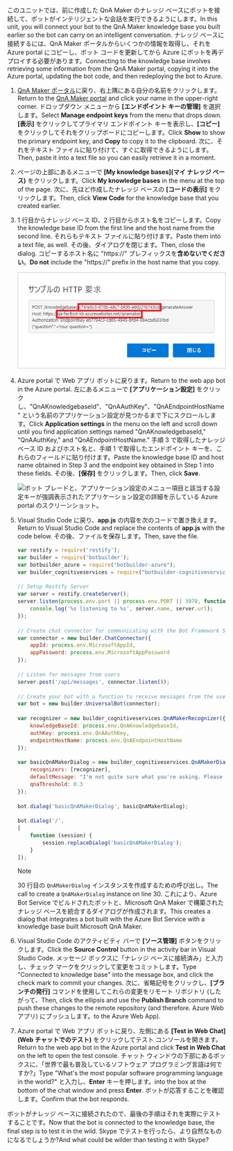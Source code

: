 <span data-ttu-id="1a506-101">このユニットでは、前に作成した QnA Maker のナレッジ ベースにボットを接続して、ボットがインテリジェントな会話を実行できるようにします。</span><span class="sxs-lookup"><span data-stu-id="1a506-101">In this unit, you will connect your bot to the QnA Maker knowledge base you built earlier so the bot can carry on an intelligent conversation.</span></span> <span data-ttu-id="1a506-102">ナレッジ ベースに接続するには、QnA Maker ポータルからいくつかの情報を取得し、それを Azure portal にコピーし、ボット コードを更新してから Azure にボットを再デプロイする必要があります。</span><span class="sxs-lookup"><span data-stu-id="1a506-102">Connecting to the knowledge base involves retrieving some information from the QnA Maker portal, copying it into the Azure portal, updating the bot code, and then redeploying the bot to Azure.</span></span>

1. <span data-ttu-id="1a506-103">[QnA Maker ポータル](https://www.qnamaker.ai/)に戻り、右上隅にある自分の名前をクリックします。</span><span class="sxs-lookup"><span data-stu-id="1a506-103">Return to the [QnA Maker portal](https://www.qnamaker.ai/) and click your name in the upper-right corner.</span></span> <span data-ttu-id="1a506-104">ドロップダウン メニューから **[エンドポイント キーの管理]** を選択します。</span><span class="sxs-lookup"><span data-stu-id="1a506-104">Select **Manage endpoint keys** from the menu that drops down.</span></span> <span data-ttu-id="1a506-105">**[表示]** をクリックしてプライマリ エンドポイント キーを表示し、**[コピー]** をクリックしてそれをクリップボードにコピーします。</span><span class="sxs-lookup"><span data-stu-id="1a506-105">Click **Show** to show the primary endpoint key, and **Copy** to copy it to the clipboard.</span></span> <span data-ttu-id="1a506-106">次に、それをテキスト ファイルに貼り付けて、すぐに取得できるようにします。</span><span class="sxs-lookup"><span data-stu-id="1a506-106">Then, paste it into a text file so you can easily retrieve it in a moment.</span></span>

1. <span data-ttu-id="1a506-107">ページの上部にあるメニューで **[My knowledge bases]\(マイ ナレッジ ベース\)** をクリックします。</span><span class="sxs-lookup"><span data-stu-id="1a506-107">Click **My knowledge bases** in the menu at the top of the page.</span></span> <span data-ttu-id="1a506-108">次に、先ほど作成したナレッジ ベースの **[コードの表示]** をクリックします。</span><span class="sxs-lookup"><span data-stu-id="1a506-108">Then, click **View Code** for the knowledge base that you created earlier.</span></span>

1. <span data-ttu-id="1a506-109">1 行目からナレッジ ベース ID、2 行目からホスト名をコピーします。</span><span class="sxs-lookup"><span data-stu-id="1a506-109">Copy the knowledge base ID from the first line and the host name from the second line.</span></span> <span data-ttu-id="1a506-110">それらもテキスト ファイルに貼り付けます。</span><span class="sxs-lookup"><span data-stu-id="1a506-110">Paste them into a text file, as well.</span></span> <span data-ttu-id="1a506-111">その後、ダイアログを閉じます。</span><span class="sxs-lookup"><span data-stu-id="1a506-111">Then, close the dialog.</span></span> <span data-ttu-id="1a506-112">コピーするホスト名に "https://" プレフィックスを**含めないでください**。</span><span class="sxs-lookup"><span data-stu-id="1a506-112">**Do not** include the "https://" prefix in the host name that you copy.</span></span>

    ![エンドポイントのナレッジ ベース ID とホスト名が強調表示されているサンプルの HTTP 要求を表示している QnA Maker ポータルのスクリーンショット。](../media/6-copy-endpoint-info.png)

1. <span data-ttu-id="1a506-114">Azure portal で Web アプリ ボットに戻ります。</span><span class="sxs-lookup"><span data-stu-id="1a506-114">Return to the web app bot in the Azure portal.</span></span> <span data-ttu-id="1a506-115">左にあるメニューで **[アプリケーション設定]** をクリックし、"QnAKnowledgebaseId"、"QnAAuthKey"、"QnAEndpointHostName" という名前のアプリケーション設定が見つかるまで下にスクロールします。</span><span class="sxs-lookup"><span data-stu-id="1a506-115">Click **Application settings** in the menu on the left and scroll down until you find application settings named "QnAKnowledgebaseId," "QnAAuthKey," and "QnAEndpointHostName."</span></span> <span data-ttu-id="1a506-116">手順 3 で取得したナレッジ ベース ID およびホスト名と、手順 1 で取得したエンドポイント キーを、これらのフィールドに貼り付けます。</span><span class="sxs-lookup"><span data-stu-id="1a506-116">Paste the knowledge base ID and host name obtained in Step 3 and the endpoint key obtained in Step 1 into these fields.</span></span> <span data-ttu-id="1a506-117">その後、**[保存]** をクリックします。</span><span class="sxs-lookup"><span data-stu-id="1a506-117">Then, click **Save**.</span></span>

    ![ボット ブレードと、アプリケーション設定のメニュー項目と該当する設定キーが強調表示されたアプリケーション設定の詳細を示している Azure portal のスクリーンショット。](../media/6-enter-app-settings.png)

1. <span data-ttu-id="1a506-119">Visual Studio Code に戻り、**app.js** の内容を次のコードで置き換えます。</span><span class="sxs-lookup"><span data-stu-id="1a506-119">Return to Visual Studio Code and replace the contents of **app.js** with the code below.</span></span> <span data-ttu-id="1a506-120">その後、ファイルを保存します。</span><span class="sxs-lookup"><span data-stu-id="1a506-120">Then, save the file.</span></span>

    ```JavaScript
    var restify = require('restify');
    var builder = require('botbuilder');
    var botbuilder_azure = require("botbuilder-azure");
    var builder_cognitiveservices = require("botbuilder-cognitiveservices");

    // Setup Restify Server
    var server = restify.createServer();
    server.listen(process.env.port || process.env.PORT || 3978, function () {
        console.log('%s listening to %s', server.name, server.url);
    });

    // Create chat connector for communicating with the Bot Framework Service
    var connector = new builder.ChatConnector({
        appId: process.env.MicrosoftAppId,
        appPassword: process.env.MicrosoftAppPassword
    });

    // Listen for messages from users
    server.post('/api/messages', connector.listen());

    // Create your bot with a function to receive messages from the user
    var bot = new builder.UniversalBot(connector);

    var recognizer = new builder_cognitiveservices.QnAMakerRecognizer({
        knowledgeBaseId: process.env.QnAKnowledgebaseId,
        authKey: process.env.QnAAuthKey,
        endpointHostName: process.env.QnAEndpointHostName
    });

    var basicQnAMakerDialog = new builder_cognitiveservices.QnAMakerDialog({
        recognizers: [recognizer],
        defaultMessage: "I'm not quite sure what you're asking. Please ask your question again.",
        qnaThreshold: 0.3
    });

    bot.dialog('basicQnAMakerDialog', basicQnAMakerDialog);

    bot.dialog('/',
    [
        function (session) {
            session.replaceDialog('basicQnAMakerDialog');
        }
    ]);
    ```

    > [!Note]
    > <span data-ttu-id="1a506-121">30 行目の `QnAMakerDialog` インスタンスを作成するための呼び出し。</span><span class="sxs-lookup"><span data-stu-id="1a506-121">The call to create a `QnAMakerDialog` instance on line 30.</span></span> <span data-ttu-id="1a506-122">これにより、Azure Bot Service でビルドされたボットと、Microsoft QnA Maker で構築されたナレッジ ベースを統合するダイアログが作成されます。</span><span class="sxs-lookup"><span data-stu-id="1a506-122">This creates a dialog that integrates a bot built with the Azure Bot Service with a knowledge base built Microsoft QnA Maker.</span></span>

1. <span data-ttu-id="1a506-123">Visual Studio Code のアクティビティ バーで **[ソース管理]** ボタンをクリックします。</span><span class="sxs-lookup"><span data-stu-id="1a506-123">Click the **Source Control** button in the activity bar in Visual Studio Code.</span></span> <span data-ttu-id="1a506-124">メッセージ ボックスに「ナレッジ ベースに接続済み」と入力し、チェック マークをクリックして変更をコミットします。</span><span class="sxs-lookup"><span data-stu-id="1a506-124">Type "Connected to knowledge base" into the message box, and click the check mark to commit your changes.</span></span> <span data-ttu-id="1a506-125">次に、省略記号をクリックし、**[ブランチの発行]** コマンドを使用してこれらの変更をリモート リポジトリ (したがって、</span><span class="sxs-lookup"><span data-stu-id="1a506-125">Then, click the ellipsis and use the **Publish Branch** command to push these changes to the remote repository (and therefore.</span></span> <span data-ttu-id="1a506-126">Azure Web アプリ) にプッシュします。</span><span class="sxs-lookup"><span data-stu-id="1a506-126">to the Azure Web App).</span></span>

1. <span data-ttu-id="1a506-127">Azure portal で Web アプリ ボットに戻り、左側にある **[Test in Web Chat]\(Web チャットでのテスト\)** をクリックしてテスト コンソールを開きます。</span><span class="sxs-lookup"><span data-stu-id="1a506-127">Return to the web app bot in the Azure portal and click **Test in Web Chat** on the left to open the test console.</span></span> <span data-ttu-id="1a506-128">チャット ウィンドウの下部にあるボックスに、「世界で最も普及しているソフトウェア プログラミング言語は何ですか?」</span><span class="sxs-lookup"><span data-stu-id="1a506-128">Type "What's the most popular software programming language in the world?"</span></span> <span data-ttu-id="1a506-129">と入力し、**Enter** キーを押します。</span><span class="sxs-lookup"><span data-stu-id="1a506-129">into the box at the bottom of the chat window and press **Enter**.</span></span> <span data-ttu-id="1a506-130">ボットが応答することを確認します。</span><span class="sxs-lookup"><span data-stu-id="1a506-130">Confirm that the bot responds.</span></span>

<span data-ttu-id="1a506-131">ボットがナレッジ ベースに接続されたので、最後の手順はそれを実際にテストすることです。</span><span class="sxs-lookup"><span data-stu-id="1a506-131">Now that the bot is connected to the knowledge base, the final step is to test it in the wild.</span></span> <span data-ttu-id="1a506-132">Skype でテストを行ったら、より自然なものになるでしょうか?</span><span class="sxs-lookup"><span data-stu-id="1a506-132">And what could be wilder than testing it with Skype?</span></span>
